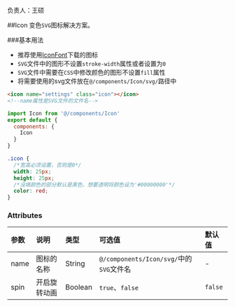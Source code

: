 负责人：王硕

##Icon
变色`SVG`图标解决方案。



###基本用法
- 推荐使用[IconFont](http://www.iconfont.cn)下载的图标
- `SVG`文件中的图形不设置`stroke-width`属性或者设置为`0`
- `SVG`文件中需要在`CSS`中修改颜色的图形不设置`fill`属性
- 将需要使用的svg文件放在`@/components/Icon/svg/`路径中

```html
<icon name="settings" class="icon"></icon>
<!--name属性是SVG文件的文件名-->
```

```js
import Icon from '@/components/Icon'
export default {
  components: {
    Icon
  }
}
```

```css
.icon {
  /*宽高必须设置，否则是0*/
  width: 25px;
  height: 25px;
  /*没填颜色的部分默认是黑色，想要透明将颜色设为'#00000000'*/
  color: red;
}
```
### Attributes

|参数|说明|类型|可选值|默认值|
|:-----|:-----|:-----|:-----|:-----|
|name|图标的名称|String|`@/components/Icon/svg/`中的`SVG`文件名|-|
|spin|开启旋转动画|Boolean|`true`、`false`|`false`|

